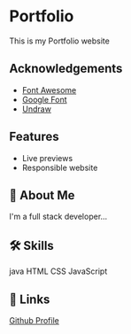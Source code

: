 
# Portfolio

This is my Portfolio website


## Acknowledgements

 - [Font Awesome](https://kit.fontawesome.com/996973c893.js)
 - [Google Font](https://fonts.googleapis.com)
 - [Undraw](https://undraw.co/)

  
## Features

- Live previews
- Responsible website 


  
## 🚀 About Me
I'm a full stack developer...

  
## 🛠 Skills
java
HTML
CSS
JavaScript


  
## 🔗 Links
[Github Profile](https://github.com/ravichaudhary111)
  
